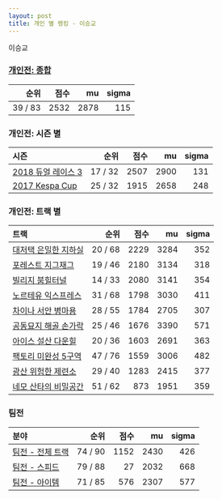 ```yaml
---
layout: post
title: 개인 별 랭킹 - 이승교
---
```


이승교

### [개인전: 종합](../singles-full)

| 순위 | 점수 | mu | sigma |
|---:|---:|---:|---:|
| 39 / 83 | 2532 | 2878 | 115 |

### 개인전: 시즌 별

| 시즌 | 순위 | 점수 | mu | sigma |
|:---|---:|---:|---:|---:|
| [2018 듀얼 레이스 3](../s2018_1) | 17 / 32 | 2507 | 2900 | 131 |
| [2017 Kespa Cup](../s2017_2) | 25 / 32 | 1915 | 2658 | 248 |

### 개인전: 트랙 별

| 트랙 | 순위 | 점수 | mu | sigma |
|:---|---:|---:|---:|---:|
| [대저택 은밀한 지하실](../jeotaek) | 20 / 68 | 2229 | 3284 | 352 |
| [포레스트 지그재그](../zigzag) | 19 / 46 | 2180 | 3134 | 318 |
| [빌리지 붐힐터널](../boomhill) | 14 / 33 | 2080 | 3141 | 354 |
| [노르테유 익스프레스](../noex) | 31 / 68 | 1798 | 3030 | 411 |
| [차이나 서안 병마용](../byeongma) | 28 / 55 | 1784 | 2705 | 307 |
| [공동묘지 해골 손가락](../haeson) | 25 / 46 | 1676 | 3390 | 571 |
| [아이스 설산 다운힐](../seolsan) | 20 / 36 | 1603 | 2691 | 363 |
| [팩토리 미완성 5구역](../district5) | 47 / 76 | 1559 | 3006 | 482 |
| [광산 위험한 제련소](../jeryeonso) | 29 / 40 | 1283 | 2415 | 377 |
| [네모 산타의 비밀공간](../santa) | 51 / 62 | 873 | 1951 | 359 |

### 팀전

| 분야 | 순위 | 점수 | mu | sigma |
|:---|---:|---:|---:|---:|
| [팀전 - 전체 트랙](../team-full) | 74 / 90 | 1152 | 2430 | 426 |
| [팀전 - 스피드](../team-speed) | 79 / 88 | 27 | 2032 | 668 |
| [팀전 - 아이템](../team-item) | 71 / 85 | 576 | 2307 | 577 |
